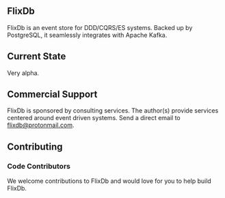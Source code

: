 ## FlixDb

FlixDb is an event store for DDD/CQRS/ES systems. Backed up by PostgreSQL, it seamlessly integrates with Apache Kafka.

## Current State
Very alpha. 

## Commercial Support
FlixDb is sponsored by consulting services. The author(s) provide services centered around 
event driven systems. Send a direct email to flixdb@protonmail.com.
 
## Contributing

### Code Contributors

We welcome contributions to FlixDb and would love for you to help build FlixDb.
